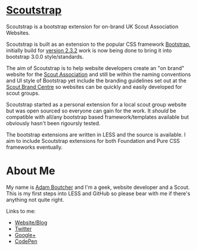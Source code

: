[Scoutstrap](http://adamboutcher.github.io/Scoutstrap/)
==========
Scoutstrap is a bootstrap extension for on-brand UK Scout Association Websites.


Scoutstrap is built as an extension to the popular CSS framework [Bootstrap](http://getbootstrap.com/), initially build for [version 2.3.2](http://getbootstrap.com/2.3.2/) work is now being done to bring it into bootstrap 3.0.0 style/standards.

The aim of Scoutstrap is to help website developers create an "on brand" website for the [Scout Association](http://scouts.org.uk/) and still be within the naming conventions and UI style of Bootstrap yet include the branding guidelines set out at the [Scout Brand Centre](http://scouts.org.uk/brand) so websites can be quickly and easily developed for scout groups.

Scoutstrap started as a personal extension for a local scout group website but was open sourced so everyone can gain for the work. It *should* be compatible with all/any bootstrap based framework/templates available but obviously hasn't been rigoursly tested.

The bootstrap extensions are written in LESS and the source is available. I aim to include Scoutstrap extensions for both Foundation and Pure CSS frameworks eventually.



About Me
========

My name is [Adam Boutcher](http://www.aboutcher.co.uk) and I'm a geek, website developer and a Scout. This is my first steps into LESS and GitHub so please bear with me if there's anything not quite right.

Links to me:

* [Website/Blog](http://www.aboutcher.co.uk)
* [Twitter](http://twitter.com/adamboutcher)
* [Google+](http://plus.google.com/102562876769741767043)
* [CodePen](http://codepen.io/adamboutcher)